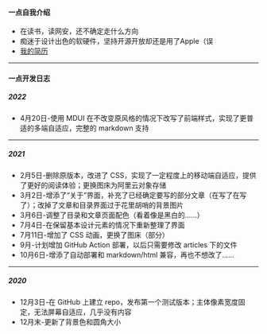 #### 一点自我介绍

* 在读书，读网安，还不确定走什么方向
* 痴迷于设计出色的软硬件，坚持开源开放却还是用了Apple（误
* [我的简历](https://jingfelix.github.io/resume.html)

---

#### 一点开发日志

##### 2022

* 4月20日-使用 MDUI 在不改变原风格的情况下改写了前端样式，实现了更普适的多端自适应，完整的 markdown 支持

---

##### 2021

* 2月5日-删除原版本，改进了 CSS，实现了一定程度上的移动端自适应，提供了更好的阅读体验；更换图床为阿里云对象存储
* 3月2日-增添了“关于”界面，补充了已经确定要写的部分文章（在写了在写了）；改掉了文章和目录界面过于花里胡哨的背景图片
* 3月6日-调整了目录和文章页面配色（看着像是黑白的……）
* 7月4日-在保留基本设计元素的情况下重新整理了界面
* 7月11日-增加了 CSS 动画，更换了图床（部分）
* 9月-计划增加 GitHub Action 部署，以后只需要修改 articles 下的文件
* 10月6日-增添了自动部署和 markdown/html 兼容，再也不想改了……

---

##### 2020

* 12月3日-在 GitHub 上建立 repo，发布第一个测试版本；主体像素宽度固定，无法屏幕自适应，几乎没有内容
* 12月末-更新了背景色和圆角大小
